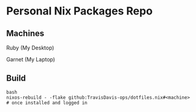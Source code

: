 # Personal Nix Packages Repo

## Machines 

Ruby (My Desktop)

  Garnet
  (My Laptop)

  ## Build

  ```
  bash
  nixos-rebuild - -flake github:TravisDavis-ops/dotfiles.nix#<machine>
# once installed and logged in 

```


